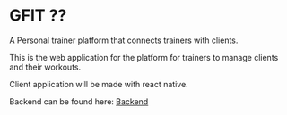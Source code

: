 # GFIT ??

A Personal trainer platform that connects trainers with clients.

This is the web application for the platform for trainers to manage clients and their workouts.

Client application will be made with react native.

Backend can be found here: [Backend](https://github.com/jonnekoi/GFit-Server)
